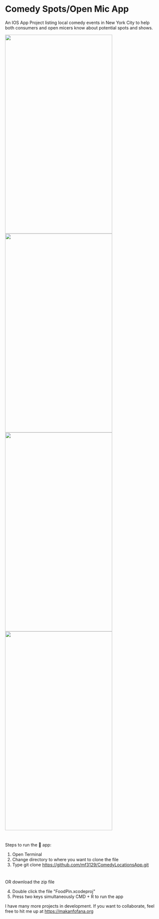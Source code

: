 # Comedy Spots/Open Mic App

An IOS App Project listing local comedy events in New York City to help both consumers and open micers know about potential spots and shows. 

<img width = "350" height="650" src="https://user-images.githubusercontent.com/43025563/54969906-7f1e8880-4f56-11e9-9834-6686213efce3.PNG"><img width = "350" height="650" src="https://user-images.githubusercontent.com/43025563/54969907-7f1e8880-4f56-11e9-8664-b1f1f8d7a655.PNG">
<img width = "350" height="650" src="https://user-images.githubusercontent.com/43025563/54969908-7f1e8880-4f56-11e9-9776-b76df2ea123e.PNG">
<img width = "350" height="650" src="https://user-images.githubusercontent.com/43025563/54969909-7fb71f00-4f56-11e9-8696-5fd71d96916a.PNG">


#
#

Steps to run the 📱 app:

1. Open Terminal
2. Change directory to where you want to clone the file
3. Type git clone https://github.com/mf3129/ComedyLocationsApp.git

#
#

OR download the zip file

4. Double click the file "FoodPin.xcodeproj"
5. Press two keys simultaneously CMD + R to run the app


I have many more projects in development. If you want to collaborate, feel free to hit me up at https://makanfofana.org
